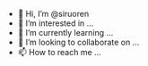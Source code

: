 - 👋 Hi, I’m @siruoren
- 👀 I’m interested in ...
- 🌱 I’m currently learning ...
- 💞️ I’m looking to collaborate on ...
- 📫 How to reach me ...

<!---
siruoren/siruoren is a ✨ special ✨ repository because its `README.md` (this file) appears on your GitHub profile.
You can click the Preview link to take a look at your changes.
--->
